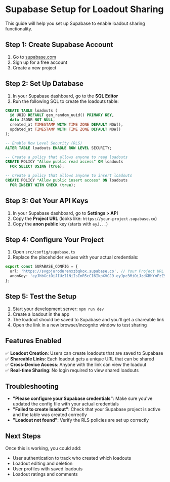 # Supabase Setup for Loadout Sharing

This guide will help you set up Supabase to enable loadout sharing functionality.

## Step 1: Create Supabase Account

1. Go to [supabase.com](https://supabase.com/)
2. Sign up for a free account
3. Create a new project

## Step 2: Set Up Database

1. In your Supabase dashboard, go to the **SQL Editor**
2. Run the following SQL to create the loadouts table:

```sql
CREATE TABLE loadouts (
  id UUID DEFAULT gen_random_uuid() PRIMARY KEY,
  data JSONB NOT NULL,
  created_at TIMESTAMP WITH TIME ZONE DEFAULT NOW(),
  updated_at TIMESTAMP WITH TIME ZONE DEFAULT NOW()
);

-- Enable Row Level Security (RLS)
ALTER TABLE loadouts ENABLE ROW LEVEL SECURITY;

-- Create a policy that allows anyone to read loadouts
CREATE POLICY "Allow public read access" ON loadouts
  FOR SELECT USING (true);

-- Create a policy that allows anyone to insert loadouts
CREATE POLICY "Allow public insert access" ON loadouts
  FOR INSERT WITH CHECK (true);
```

## Step 3: Get Your API Keys

1. In your Supabase dashboard, go to **Settings > API**
2. Copy the **Project URL** (looks like: `https://your-project.supabase.co`)
3. Copy the **anon public** key (starts with `eyJ...`)

## Step 4: Configure Your Project

1. Open `src/config/supabase.ts`
2. Replace the placeholder values with your actual credentials:

```typescript
export const SUPABASE_CONFIG = {
  url: 'https://svgpjurodurenxzbqkox.supabase.co', // Your Project URL
  anonKey: 'eyJhbGciOiJIUzI1NiIsInR5cCI6IkpXVCJ9.eyJpc3MiOiJzdXBhYmFzZSIsInJlZiI6InN2Z3BqdXJvZHVyZW54emJxa294Iiwicm9sZSI6ImFub24iLCJpYXQiOjE3NTIzMjI1NTIsImV4cCI6MjA2Nzg5ODU1Mn0.pgvoUqkmrNtidXsFK6UlEBzBHGHAATz0HJrcAeNWE_U' // Your anon public key
};
```

## Step 5: Test the Setup

1. Start your development server: `npm run dev`
2. Create a loadout in the app
3. The loadout should be saved to Supabase and you'll get a shareable link
4. Open the link in a new browser/incognito window to test sharing

## Features Enabled

✅ **Loadout Creation**: Users can create loadouts that are saved to Supabase  
✅ **Shareable Links**: Each loadout gets a unique URL that can be shared  
✅ **Cross-Device Access**: Anyone with the link can view the loadout  
✅ **Real-time Sharing**: No login required to view shared loadouts  

## Troubleshooting

- **"Please configure your Supabase credentials"**: Make sure you've updated the config file with your actual credentials
- **"Failed to create loadout"**: Check that your Supabase project is active and the table was created correctly
- **"Loadout not found"**: Verify the RLS policies are set up correctly

## Next Steps

Once this is working, you could add:
- User authentication to track who created which loadouts
- Loadout editing and deletion
- User profiles with saved loadouts
- Loadout ratings and comments 